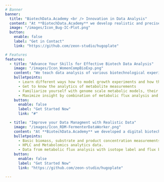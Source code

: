 ```yaml
---
# Banner
banner:
  title: "BiotechData.Academy <br /> Innovation in Data Analysis"
  content: "At **BiotechData.Academy** we develop realistic and precise models of biotechnological processes. These models simulate complex experiments to speed up data analysis, test analysis workflows and improve data managment."
  image: "/images/Icon_Bug-IC-Plot.png"
  button:
    enable: false
    label: "Get in Contact"
    link: "https://github.com/zeon-studio/hugoplate"

# Features
features:
  - title: "Advance Your Skills for Effective Biotech Data Analysis"
    image: "/images/Icon_WomenCompBioExp.png"
    content: "We teach data analysis of various biotechnological experiments and analytical devices with realistic hands-on data from simulated experiments."
    bulletpoints:
      - Learn different ways how to model growth experiments and how this matters in biotech
      - Get to know the analytics of metabolite measurements
      - Familiarize yourself with genome scale metabolic models, their construction and analysis
      - Maximize insight by combination of metabolic flux analysis and genome scale metabolic models
    button:
      enable: false
      label: "Get Started Now"
      link: "#"

  - title: "Improve your Data Managment with Realistic Data"
    image: "/images/Icon_RDM-FermenterDataWorker.png"
    content: "At **BiotechData.Academy** we developed a digital biotech lab to simulate different experiments and analytical instruments. You can simulate as many experiments and data sets as you need to be confident of your laboratory and data managment software solution."
    bulletpoints:
      - Basic biomass, substrate and product concentration measurements.
      - HPLC and Metabolomics analytics data.
      - Data from metabolic flux analysis with isotope label and flux balance analysis from metabolic models.
    button:
      enable: false
      label: "Get Started Now"
      link: "https://github.com/zeon-studio/hugoplate"

---
```

